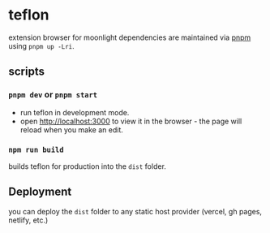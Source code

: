 # teflon
extension browser for moonlight
dependencies are maintained via [pnpm](https://pnpm.io) using `pnpm up -Lri`.

## scripts

### `pnpm dev` or `pnpm start`
* run teflon in development mode.
* open [http://localhost:3000](http://localhost:3000) to view it in the browser - the page will reload when you make an edit.

### `npm run build`
builds teflon for production into the `dist` folder.<br>

## Deployment
you can deploy the `dist` folder to any static host provider (vercel, gh pages, netlify, etc.)
